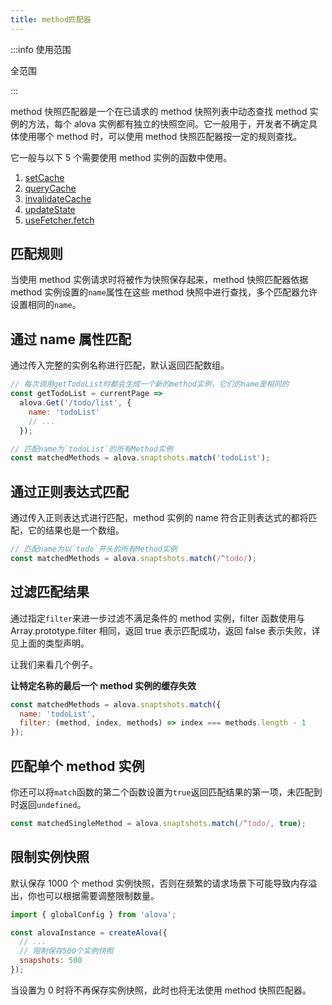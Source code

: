 ```yaml
---
title: method匹配器
---
```


:::info 使用范围

全范围

:::

method 快照匹配器是一个在已请求的 method 快照列表中动态查找 method 实例的方法，每个 alova 实例都有独立的快照空间。它一般用于，开发者不确定具体使用哪个 method 时，可以使用 method 快照匹配器按一定的规则查找。

它一般与以下 5 个需要使用 method 实例的函数中使用。

1. [setCache](/tutorial/cache/set-and-query)
2. [queryCache](/tutorial/cache/set-and-query)
3. [invalidateCache](/tutorial/cache/manually-invalidate)
4. [updateState](/tutorial/client/in-depth/update-across-components)
5. [useFetcher.fetch](/tutorial/client/strategy/use-fetcher)

## 匹配规则

当使用 method 实例请求时将被作为快照保存起来，method 快照匹配器依据 method 实例设置的`name`属性在这些 method 快照中进行查找，多个匹配器允许设置相同的`name`。

## 通过 name 属性匹配

通过传入完整的实例名称进行匹配，默认返回匹配数组。

```javascript
// 每次调用getTodoList时都会生成一个新的method实例，它们的name是相同的
const getTodoList = currentPage =>
  alova.Get('/todo/list', {
    name: 'todoList'
    // ...
  });

// 匹配name为`todoList`的所有Method实例
const matchedMethods = alova.snaptshots.match('todoList');
```

## 通过正则表达式匹配

通过传入正则表达式进行匹配，method 实例的 name 符合正则表达式的都将匹配，它的结果也是一个数组。

```javascript
// 匹配name为以`todo`开头的所有Method实例
const matchedMethods = alova.snaptshots.match(/^todo/);
```

## 过滤匹配结果

通过指定`filter`来进一步过滤不满足条件的 method 实例，filter 函数使用与 Array.prototype.filter 相同，返回 true 表示匹配成功，返回 false 表示失败，详见上面的类型声明。

让我们来看几个例子。

**让特定名称的最后一个 method 实例的缓存失效**

```javascript
const matchedMethods = alova.snaptshots.match({
  name: 'todoList',
  filter: (method, index, methods) => index === methods.length - 1
});
```

## 匹配单个 method 实例

你还可以将`match`函数的第二个函数设置为`true`返回匹配结果的第一项，未匹配到时返回`undefined`。

```js
const matchedSingleMethod = alova.snaptshots.match(/^todo/, true);
```

## 限制实例快照

默认保存 1000 个 method 实例快照，否则在频繁的请求场景下可能导致内存溢出，你也可以根据需要调整限制数量。

```js
import { globalConfig } from 'alova';

const alovaInstance = createAlova({
  // ...
  // 限制保存500个实例快照
  snapshots: 500
});
```

当设置为 0 时将不再保存实例快照，此时也将无法使用 method 快照匹配器。
